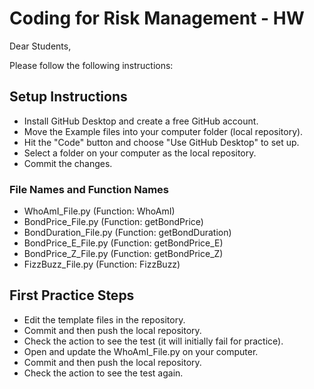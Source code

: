 # Coding for Risk Management - HW

Dear Students,

Please follow the following instructions:

## Setup Instructions

- Install GitHub Desktop and create a free GitHub account.
- Move the Example files into your computer folder (local repository).
- Hit the "Code" button and choose "Use GitHub Desktop" to set up.
- Select a folder on your computer as the local repository.
- Commit the changes.

### File Names and Function Names

- WhoAmI_File.py (Function: WhoAmI)
- BondPrice_File.py (Function: getBondPrice)
- BondDuration_File.py (Function: getBondDuration)
- BondPrice_E_File.py (Function: getBondPrice_E)
- BondPrice_Z_File.py (Function: getBondPrice_Z)
- FizzBuzz_File.py (Function: FizzBuzz)


## First Practice Steps

- Edit the template files in the repository.
- Commit and then push the local repository.
- Check the action to see the test (it will initially fail for practice).
- Open and update the WhoAmI_File.py on your computer.
- Commit and then push the local repository.
- Check the action to see the test again.

